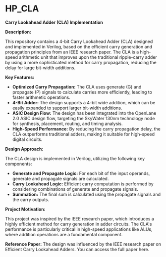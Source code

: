 # HP_CLA
**Carry Lookahead Adder (CLA) Implementation**

**Description:**

This repository contains a 4-bit Carry Lookahead Adder (CLA) designed and implemented in Verilog, based on the efficient carry generation and propagation principles from an IEEE research paper. The CLA is a high-speed arithmetic unit that improves upon the traditional ripple-carry adder by using a more sophisticated method for carry propagation, reducing the delay for large bit-width additions.

**Key Features:**

- **Optimized Carry Propagation:** The CLA uses generate (G) and propagate (P) signals to calculate carries more efficiently, leading to faster arithmetic operations.
- **4-Bit Adder:** The design supports a 4-bit wide addition, which can be easily expanded to support larger bit-width additions.
- **ASIC Design Flow:** The design has been integrated into the OpenLane 2.0 ASIC design flow, targeting the SkyWater 130nm technology node for synthesis, placement, routing, and timing analysis.
- **High-Speed Performance:** By reducing the carry propagation delay, the CLA outperforms traditional adders, making it suitable for high-speed digital circuits.

**Design Approach:**

The CLA design is implemented in Verilog, utilizing the following key components:

- **Generate and Propagate Logic:** For each bit of the input operands, generate and propagate signals are calculated.
- **Carry Lookahead Logic:** Efficient carry computation is performed by considering combinations of generate and propagate signals.
- **Summation:** The final sum is calculated using the propagate signals and the carry outputs.

**Project Motivation:**

This project was inspired by the IEEE research paper, which introduces a highly efficient method for carry generation in adder circuits. The CLA's performance is particularly critical in high-speed applications like ALUs, where addition operations are a fundamental component.

**Reference Paper:** The design was influenced by the IEEE research paper on Efficient Carry Lookahead Adders. You can access the full paper here.

